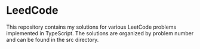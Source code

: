 # LeedCode
This repository contains my solutions for various LeetCode problems implemented in TypeScript. The solutions are organized by problem number and can be found in the src directory.
